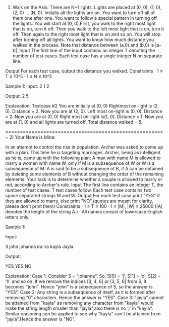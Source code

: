 1) Walk on the Axis:
There are N+1 lights. Lights are placed at (0, 0), (1, 0), (2, 0) ... (N, 0). Initially all the lights are on. You want to turn off all of them one after one. You want to follow a special pattern in turning off the lights.
You will start at (0, 0).First, you walk to the right most light that is on, turn it off. Then you walk to the left most light that is on, turn it off. Then again to the right most light that is on and so on. You will stop after turning off all lights. You want to know how much distance you walked in the process. Note that distance between (a,0) and (b,0) is |a-b|.
Input
The first line of the input contains an integer T denoting the number of test cases. Each test case has a single integer N on separate line.

Output
For each test case, output the distance you walked.
Constraints
· 1 ≤ T ≤ 10^5
· 1 ≤ N ≤ 10^5

Sample 1:
Input:
2
1
2

Output:
2
5

Explanation:
Testcase #2 You are initially at (0, 0) Rightmost on-light is (2, 0). Distance = 2. Now you are at (2, 0). Left most on-light is (0, 0). Distance = 2. Now you are at (0, 0) Right most on-light is(1, 0). Distance = 1. Now you are at (1, 0) and all lights are turned off. Total distance walked = 5.

=======================================================
2) Your Name is Mine:

In an attempt to control the rise in population, Archer was asked to come up with a plan. This time he is targeting marriages. Archer, being as intelligent as he is, came up with the following plan:
A man with name M is allowed to marry a woman with name W, only if M is a subsequence of W or W is a subsequence of M.
A is said to be a subsequence of B, if A can be obtained by deleting some elements of B without changing the order of the remaining elements.
Your task is to determine whether a couple is allowed to marry or not, according to Archer's rule.
Input
The first line contains an integer T, the number of test cases. T test cases follow. Each test case contains two space separated strings M and W.
Output
For each test case print "YES" if they are allowed to marry, else print "NO".(quotes are meant for clarity, please don't print them)
Constraints
· 1 ≤ T ≤ 100
· 1 ≤ |M|, |W| ≤ 25000 (|A| denotes the length of the string A.)
· All names consist of lowercase English letters only.

Sample 1:

Input:

3
john johanna
ira ira
kayla Jayla

Output:

YES
YES
NO

Explanation:
Case 1: Consider S = "johanna". So, S[0] = 'j', S[1] = 'o', S[2] = 'h' and so on. If we remove the indices [3, 4, 6] or [3, 5, 6] from S, it becomes "john". Hence "john" is a subsequence of S, so the answer is "YES".
Case 2: Any string is a subsequence of itself, as it is formed after removing "0" characters. Hence the answer is "YES".
Case 3: "jayla" cannot be attained from "kayla" as removing any character from "kayla" would make the string length smaller than "jayla",also there is no 'j' in "kayla". Similar reasoning can be applied to see why "kayla" can't be attained from "jayla".Hence the answer is "NO".
